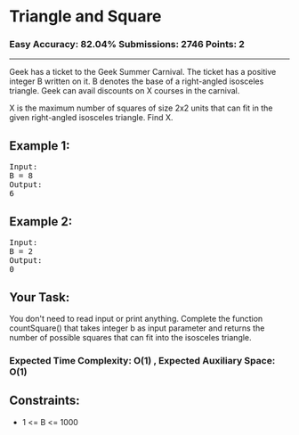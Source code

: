 # Triangle and Square

### Easy Accuracy: 82.04% Submissions: 2746 Points: 2

---

Geek has a ticket to the Geek Summer Carnival. The ticket has a positive integer B written on it. B denotes the base of a right-angled isosceles triangle.
Geek can avail discounts on X courses in the carnival.

X is the maximum number of squares of size 2x2 units that can fit in the given right-angled isosceles triangle.
Find X.

## Example 1:

<pre>
Input:
B = 8
Output:
6 
</pre>

## Example 2:

<pre>
Input:
B = 2
Output:
0
</pre>

## Your Task:

You don't need to read input or print anything. Complete the function countSquare() that takes integer b as input parameter and returns the number of possible squares that can fit into the isosceles triangle.

### Expected Time Complexity: O(1) , Expected Auxiliary Space: O(1)

## Constraints:

- 1 <= B <= 1000

